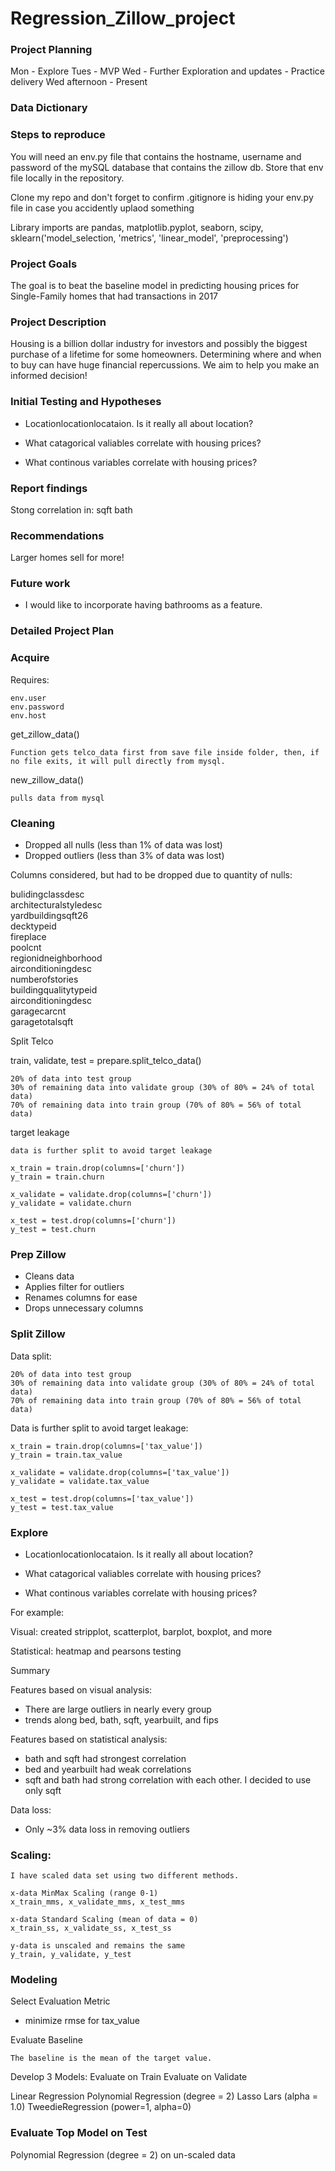 # Regression_Zillow_project


### Project Planning

Mon  - Explore
Tues - MVP
Wed  - Further Exploration and updates
     - Practice delivery
Wed afternoon - Present



### Data Dictionary



### Steps to reproduce

You will need an env.py file that contains the hostname, username and password of the mySQL database that contains the zillow db. Store that env file locally in the repository.

Clone my repo and don't forget to confirm .gitignore is hiding your env.py file in case you accidently uplaod something

Library imports are pandas, matplotlib.pyplot, seaborn, scipy, sklearn('model_selection, 'metrics', 'linear_model', 'preprocessing') 


### Project Goals

The goal is to beat the baseline model in predicting housing prices for Single-Family homes that had transactions in 2017


### Project Description

Housing is a billion dollar industry for investors and possibly the biggest purchase of a lifetime for some homeowners. Determining where and when to buy can have huge financial repercussions. We aim to help you make an informed decision!


### Initial Testing and Hypotheses

- Locationlocationlocataion. Is it really all about location?

- What catagorical valiables correlate with housing prices?

- What continous variables correlate with  housing prices?

### Report findings

Stong correlation in:
        sqft
        bath


### Recommendations

Larger homes sell for more!

### Future work
- I would like to incorporate having bathrooms as a feature. 

### Detailed Project Plan

### Acquire

Requires:

    env.user
    env.password
    env.host

get_zillow_data()

    Function gets telco_data first from save file inside folder, then, if no file exits, it will pull directly from mysql.

new_zillow_data()

    pulls data from mysql

### Cleaning

- Dropped all nulls (less than 1% of data was lost)
- Dropped outliers (less than 3% of data was lost)

Columns considered, but had to be dropped due to quantity of nulls:

bulidingclassdesc\
architecturalstyledesc\
yardbuildingsqft26\
decktypeid\
fireplace\
poolcnt\
regionidneighborhood\
airconditioningdesc\
numberofstories\
buildingqualitytypeid\
airconditioningdesc\
garagecarcnt\
garagetotalsqft

Split Telco

train, validate, test = prepare.split_telco_data()

    20% of data into test group
    30% of remaining data into validate group (30% of 80% = 24% of total data)
    70% of remaining data into train group (70% of 80% = 56% of total data)

target leakage

    data is further split to avoid target leakage

    x_train = train.drop(columns=['churn'])
    y_train = train.churn

    x_validate = validate.drop(columns=['churn'])
    y_validate = validate.churn

    x_test = test.drop(columns=['churn'])
    y_test = test.churn


### Prep Zillow

- Cleans data
- Applies filter for outliers
- Renames columns for ease
- Drops unnecessary columns


###  Split Zillow 

Data split:

    20% of data into test group
    30% of remaining data into validate group (30% of 80% = 24% of total data)
    70% of remaining data into train group (70% of 80% = 56% of total data)

Data is further split to avoid target leakage:

    x_train = train.drop(columns=['tax_value'])
    y_train = train.tax_value

    x_validate = validate.drop(columns=['tax_value'])
    y_validate = validate.tax_value

    x_test = test.drop(columns=['tax_value'])
    y_test = test.tax_value



### Explore

- Locationlocationlocataion. Is it really all about location?

- What catagorical valiables correlate with housing prices?

- What continous variables correlate with  housing prices?


For example:

Visual:
    created stripplot, scatterplot, barplot, boxplot, and more
    
Statistical: 
      heatmap and pearsons testing


Summary

Features based on visual analysis:

- There are large outliers in nearly every group
- trends along bed, bath, sqft, yearbuilt, and fips   
    
    
 Features based on statistical analysis:

- bath and sqft had strongest correlation
- bed and yearbuilt had weak correlations
- sqft and bath had strong correlation with each other. I decided to use only sqft

Data loss:
- Only ~3% data loss in removing outliers


### Scaling:

    I have scaled data set using two different methods. 

    x-data MinMax Scaling (range 0-1) 
    x_train_mms, x_validate_mms, x_test_mms

    x-data Standard Scaling (mean of data = 0) 
    x_train_ss, x_validate_ss, x_test_ss

    y-data is unscaled and remains the same 
    y_train, y_validate, y_test

### Modeling

Select Evaluation Metric

- minimize rmse for tax_value

Evaluate Baseline

    The baseline is the mean of the target value.

Develop 3 Models:
Evaluate on Train
Evaluate on Validate 


Linear Regression
Polynomial Regression (degree = 2)
Lasso Lars (alpha = 1.0)
TweedieRegression (power=1, alpha=0)


### Evaluate Top Model on Test

Polynomial Regression (degree = 2) on un-scaled data
























































































































